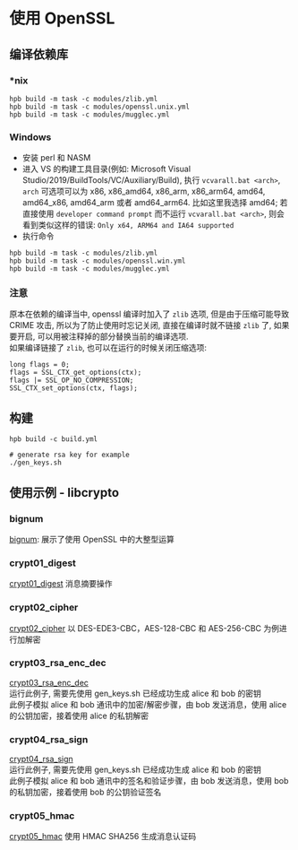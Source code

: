 # 使用 OpenSSL

## 编译依赖库
### *nix
```
hpb build -m task -c modules/zlib.yml
hpb build -m task -c modules/openssl.unix.yml
hpb build -m task -c modules/mugglec.yml
```

### Windows
* 安装 perl 和 NASM
* 进入 VS 的构建工具目录(例如: Microsoft Visual Studio/2019/BuildTools/VC/Auxiliary/Build), 执行 `vcvarall.bat <arch>`, `arch` 可选项可以为 x86, x86_amd64, x86_arm, x86_arm64, amd64, amd64_x86, amd64_arm 或者 amd64_arm64. 比如这里我选择 amd64; 若直接使用 `developer command prompt` 而不运行 `vcvarall.bat <arch>`, 则会看到类似这样的错误: `Only x64, ARM64 and IA64 supported`
* 执行命令
```
hpb build -m task -c modules/zlib.yml
hpb build -m task -c modules/openssl.win.yml
hpb build -m task -c modules/mugglec.yml
```

### 注意
原本在依赖的编译当中, openssl 编译时加入了 `zlib` 选项, 但是由于压缩可能导致 CRIME 攻击, 所以为了防止使用时忘记关闭, 直接在编译时就不链接 `zlib` 了, 如果要开启, 可以用被注释掉的部分替换当前的编译选项.  
如果编译链接了 `zlib`, 也可以在运行的时候关闭压缩选项:
```
long flags = 0;
flags = SSL_CTX_get_options(ctx);
flags |= SSL_OP_NO_COMPRESSION;
SSL_CTX_set_options(ctx, flags);
```

## 构建
```
hpb build -c build.yml

# generate rsa key for example
./gen_keys.sh
```

## 使用示例 - libcrypto

### bignum
[bignum](./example/bignum/bignum.c): 展示了使用 OpenSSL 中的大整型运算

### crypt01_digest
[crypt01_digest](./example/crypt01_digest/digest.c) 消息摘要操作

### crypt02_cipher
[crypt02_cipher](./example/crypt02_cipher/cipher.c) 以 DES-EDE3-CBC，AES-128-CBC 和 AES-256-CBC 为例进行加解密

### crypt03_rsa_enc_dec
[crypt03_rsa_enc_dec](./example/crypt03_rsa_enc_dec/rsa_enc_dec.c)  
运行此例子, 需要先使用 gen_keys.sh 已经成功生成 alice 和 bob 的密钥  
此例子模拟 alice 和 bob 通讯中的加密/解密步骤，由 bob 发送消息，使用 alice 的公钥加密，接着使用 alice 的私钥解密

### crypt04_rsa_sign
[crypt04_rsa_sign](./example/crypt04_rsa_sign/rsa_sign.c)  
运行此例子, 需要先使用 gen_keys.sh 已经成功生成 alice 和 bob 的密钥  
此例子模拟 alice 和 bob 通讯中的签名和验证步骤，由 bob 发送消息，使用 bob 的私钥加密，接着使用 bob 的公钥验证签名

### crypt05_hmac
[crypt05_hmac](./example/crypt05_hmac/hmac.c) 使用 HMAC SHA256 生成消息认证码
